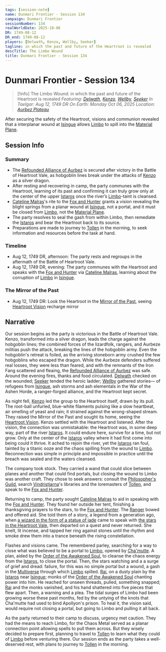 ```yaml
---
tags: [session-note]
name: Dunmari Frontier - Session 134
campaign: Dunmari Frontier
sessionNumber: 134
realWorldDate: 2025-10-06
DR: 1749-08-12
DR_end: 1749-08-12
players: [Delwath, Kenzo, Wellby, Seeker]
tagline: in which the past and future of the Heartroot is revealed
descTitle: The Limbo Wound
title: Dunmari Frontier - Session 134
---
```

# Dunmari Frontier - Session 134

>[!info] The Limbo Wound: in which the past and future of the Heartroot is revealed
> *Featuring: [Delwath](<../../../people/pcs/dunmar-fellowship/delwath.md>), [Kenzo](<../../../people/pcs/dunmar-fellowship/kenzo.md>), [Wellby](<../../../people/pcs/dunmar-fellowship/wellby.md>), [Seeker](<../../../people/pcs/dunmar-fellowship/seeker.md>)*
> *In Taelgar: Aug 12, 1749 DR*
> *On Earth: Monday Oct 06, 2025*
> *Location: [Aurbez Plateau](<../../../gazetteer/upper-istaros/aurbez-plateau.md>)*

After securing the safety of the Heartroot, visions and communion revealed that a interplanar wound at [Isingue](<../../../gazetteer/upper-istaros/isingue.md>) allows [Limbo](<../../../cosmology/spiritual-realms/limbo.md>) to spill into the [Material Plane](<../../../cosmology/material-plane.md>).

## Session Info
### Summary
- The [Refounded Alliance of Aurbez](<../../../gazetteer/upper-istaros/refounded-alliance-of-aurbez/refounded-alliance-of-aurbez.md>) is secured after victory in the Battle of Heartroot Vale, as hobgoblin lines break under the attacks of [Kenzo](<../../../people/pcs/dunmar-fellowship/kenzo.md>) as a silver dragon. 
- After resting and recovering in camp, the party communes with the Heartroot, learning of its past and confirming it can truly grow only at the center of the upper [Istaros](<../../../gazetteer/major-rivers/istaros-watershed/istaros.md>) once the river’s [Limbo](<../../../cosmology/spiritual-realms/limbo.md>)-taint is cleansed.
- [Cateline Malras](<../../../people/aurbeze/cateline-malras.md>)'s rite to the [Fox and Hunter](<../../../gods-and-religions/gods/incorporeal-gods/fox-and-hunter.md>) grants a vision revealing the blight springs from a planar wound at [Isingue](<../../../gazetteer/upper-istaros/isingue.md>), not a portal, and it must be closed from [Limbo](<../../../cosmology/spiritual-realms/limbo.md>), not the [Material Plane](<../../../cosmology/material-plane.md>). 
- The party resolves to seal the gash from within Limbo, then remediate the [Istaros](<../../../gazetteer/major-rivers/istaros-watershed/istaros.md>) and bear the Heartroot back to its source.
- Preparations are made to journey to [Tollen](<../../../gazetteer/greater-sembara/tollen/tollen.md>) in the morning, to seek information and resources before the task at hand. 

### Timeline

- Aug 12, 1749 DR, afternoon: The party rests and regroups in the aftermath of the Battle of Heartroot Vale. 
- Aug 12, 1749 DR, evening: The party communes with the Heartroot and speaks with the [Fox and Hunter](<../../../gods-and-religions/gods/incorporeal-gods/fox-and-hunter.md>) via [Cateline Malras](<../../../people/aurbeze/cateline-malras.md>), learning about the corruption of [Limbo](<../../../cosmology/spiritual-realms/limbo.md>) in [Isingue](<../../../gazetteer/upper-istaros/isingue.md>). 

### The Mirror of the Past
- Aug 12, 1749 DR:  Look the Heartroot  in the [Mirror of the Past](<../treasure/mirror-of-the-past.md>), seeing [Heartroot Vision](<../mirror-visions/heartroot-vision.md>) recharge mirror

## Narrative

Our session begins as the party is victorious in the Battle of Heartroot Vale. Kenzo, transformed into a silver dragon, leads the charge against the hobgoblin lines; the combined forces of the lizardfolk, rangers, and Aurbeze militias push the attack, breaking the lines of the hobgoblin army. Even the hobgoblin's retreat is foiled, as the arriving stoneborn army crushed the few hobgoblins who escaped the dragon. While the Aurbeze defenders suffered real losses, they were less than feared, and with the remnants of the Iron Fang scattered and fleaing, the [Refounded Alliance of Aurbez](<../../../gazetteer/upper-istaros/refounded-alliance-of-aurbez/refounded-alliance-of-aurbez.md>) was safe. Around the evening fires, thanks and food circulated. [Delwath](<../../../people/pcs/dunmar-fellowship/delwath.md>) checked on the wounded; [Seeker](<../../../people/pcs/dunmar-fellowship/seeker.md>) tended the heroic ladder; [Wellby](<../../../people/pcs/dunmar-fellowship/wellby.md>) gathered stories— of refugees from [Isingue](<../../../gazetteer/upper-istaros/isingue.md>), ash storms and ash elementals in the War of the Ashen Horde, a ranger-forged alliance, and the Heartroot kept secret.

As night fell, [Kenzo](<../../../people/pcs/dunmar-fellowship/kenzo.md>) led the group to the Heartroot itself, drawn by its pull. The root-ball unfurled, blue-white filaments pulsing like a slow heartbeat, air smelling of yeast and rain; it strained against the wrong-shaped stream. They raised the Mirror of the Past and sought its home, seeing the [Heartroot Vision](<../mirror-visions/heartroot-vision.md>). Kenzo settled with the Heartroot and listened. After the vision, the connection was unmistakable: the Heartroot was, in some deep way, part of the river [Istaros](<../../../gazetteer/major-rivers/istaros-watershed/istaros.md>). It could endure here, survive for a time, but not grow. Only at the center of the [Istaros](<../../../gazetteer/major-rivers/istaros-watershed/istaros.md>) valley where it had first come into being could it thrive. It ached to rejoin the river, yet the [Istaros](<../../../gazetteer/major-rivers/istaros-watershed/istaros.md>) ran foul, tainted by a titanic ooze and the chaos spilling from the wound to [Limbo](<../../../cosmology/spiritual-realms/limbo.md>). Reconnection was simple in principle and impossible in practice until the breach was sealed and the waters cleansed.

The company took stock. They carried a wand that could slice between planes and another that could find portals, but closing the wound to Limbo was another craft. They chose to seek answers: consult the [Philosopher's Guild](<../../../groups/tollen-guilds/ancient-and-honorable-guild-of-philosophers.md>), search [Vindristjarna](<../../../things/ships/vindristjarna.md>)'s libraries and the loremasters of [Tollen](<../../../gazetteer/greater-sembara/tollen/tollen.md>), and speak to the [Fox and Hunter](<../../../gods-and-religions/gods/incorporeal-gods/fox-and-hunter.md>). 

Returning to camp, the party sought [Cateline Malras](<../../../people/aurbeze/cateline-malras.md>) to aid in speaking with the [Fox and Hunter](<../../../gods-and-religions/gods/incorporeal-gods/fox-and-hunter.md>). They found her outside her tent, finishing a thanksgiving prayers to the stars, to the [Fox and Hunter](<../../../gods-and-religions/gods/incorporeal-gods/fox-and-hunter.md>). The [Ranger](<../../../groups/the-rangers.md>) bowed and offered aid. She told them of a story, a legend from a generation ago, when [a wizard in the form of a statue of jade](<../../../people/pcs/great-war/rai.md>) came to speak with [the stars in the Heartroot Vale](<../../../people/pcs/great-war/beryl.md>), then departed on a quest and never returned. She knelt, lit incense, and tapped her ring against stones until the rhythm and smoke drew them into a trance beneath the rising constellation.

Flashes and visions came. The remembered parley, searching for a way to close what was believed to be a portal to [Limbo](<../../../cosmology/spiritual-realms/limbo.md>), opened by [Cha'mutte](<../../../people/extraplanar-powers/cha-mutte.md>). A plan, aided by the [Order of the Awakened Soul](<../../../groups/dunmari-mystery-cults/order-of-the-awakened-soul.md>), to cleanse the chaos energy from the [Istaros](<../../../gazetteer/major-rivers/istaros-watershed/istaros.md>), to close the portal. Then, the stars watching and a  a surge of grief and dread: failure, for this was no simple portal but a wound, a gash in the [Multiverse](<../../../cosmology/multiverse.md>) through which [Limbo](<../../../cosmology/spiritual-realms/limbo.md>) spilled.  [Rai](<../../../people/pcs/great-war/rai.md>), on a dusty plain by the [Istaros](<../../../gazetteer/major-rivers/istaros-watershed/istaros.md>) near [Isingue](<../../../gazetteer/upper-istaros/isingue.md>); monks of the [Order of the Awakened Soul](<../../../groups/dunmari-mystery-cults/order-of-the-awakened-soul.md>) chanting power into him. He reached for unseen threads, pulled, something snapped; [Rai](<../../../people/pcs/great-war/rai.md>) and the monks vanished, and his hand shattered into five pieces that flew apart. Then, a warning and a plea. The tidal surges of Limbo had been growing worse these past months, fed by the untying of the knots that Cha'mutte had used to bind Apollyon's prison. To heal it, the vision said, would require not closing a portal, but going to Limbo and pulling it all back.

As the party returned to their camp to discuss, urgency met caution. They had the means to reach Limbo, for the Chaos Metal served as a planar connection point allowing spells to pull them across. But they wisely decided to prepare first, planning to travel to [Tollen](<../../../gazetteer/greater-sembara/tollen/tollen.md>) to learn what they could of [Limbo](<../../../cosmology/spiritual-realms/limbo.md>) before venturing there. Our session ends as the party takes a well-deserved rest, with plans to journey to [Tollen](<../../../gazetteer/greater-sembara/tollen/tollen.md>) in the morning. 


